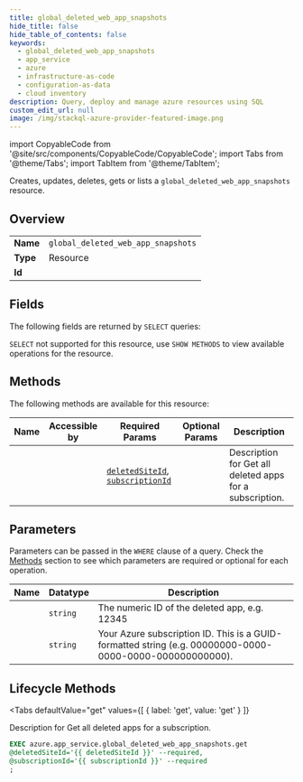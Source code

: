 ```yaml
--- 
title: global_deleted_web_app_snapshots
hide_title: false
hide_table_of_contents: false
keywords:
  - global_deleted_web_app_snapshots
  - app_service
  - azure
  - infrastructure-as-code
  - configuration-as-data
  - cloud inventory
description: Query, deploy and manage azure resources using SQL
custom_edit_url: null
image: /img/stackql-azure-provider-featured-image.png
---
```


import CopyableCode from '@site/src/components/CopyableCode/CopyableCode';
import Tabs from '@theme/Tabs';
import TabItem from '@theme/TabItem';

Creates, updates, deletes, gets or lists a <code>global_deleted_web_app_snapshots</code> resource.

## Overview
<table><tbody>
<tr><td><b>Name</b></td><td><code>global_deleted_web_app_snapshots</code></td></tr>
<tr><td><b>Type</b></td><td>Resource</td></tr>
<tr><td><b>Id</b></td><td><CopyableCode code="azure.app_service.global_deleted_web_app_snapshots" /></td></tr>
</tbody></table>

## Fields

The following fields are returned by `SELECT` queries:

`SELECT` not supported for this resource, use `SHOW METHODS` to view available operations for the resource.


## Methods

The following methods are available for this resource:

<table>
<thead>
    <tr>
    <th>Name</th>
    <th>Accessible by</th>
    <th>Required Params</th>
    <th>Optional Params</th>
    <th>Description</th>
    </tr>
</thead>
<tbody>
<tr>
    <td><a href="#get"><CopyableCode code="get" /></a></td>
    <td><CopyableCode code="exec" /></td>
    <td><a href="#parameter-deletedSiteId"><code>deletedSiteId</code></a>, <a href="#parameter-subscriptionId"><code>subscriptionId</code></a></td>
    <td></td>
    <td>Description for Get all deleted apps for a subscription.</td>
</tr>
</tbody>
</table>

## Parameters

Parameters can be passed in the `WHERE` clause of a query. Check the [Methods](#methods) section to see which parameters are required or optional for each operation.

<table>
<thead>
    <tr>
    <th>Name</th>
    <th>Datatype</th>
    <th>Description</th>
    </tr>
</thead>
<tbody>
<tr id="parameter-deletedSiteId">
    <td><CopyableCode code="deletedSiteId" /></td>
    <td><code>string</code></td>
    <td>The numeric ID of the deleted app, e.g. 12345</td>
</tr>
<tr id="parameter-subscriptionId">
    <td><CopyableCode code="subscriptionId" /></td>
    <td><code>string</code></td>
    <td>Your Azure subscription ID. This is a GUID-formatted string (e.g. 00000000-0000-0000-0000-000000000000).</td>
</tr>
</tbody>
</table>

## Lifecycle Methods

<Tabs
    defaultValue="get"
    values={[
        { label: 'get', value: 'get' }
    ]}
>
<TabItem value="get">

Description for Get all deleted apps for a subscription.

```sql
EXEC azure.app_service.global_deleted_web_app_snapshots.get 
@deletedSiteId='{{ deletedSiteId }}' --required, 
@subscriptionId='{{ subscriptionId }}' --required
;
```
</TabItem>
</Tabs>
